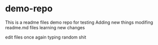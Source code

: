 # demo-repo
This is a readme files
demo repo for testing
Adding new things 
modifing readme.md files
learning new changes

edit files once again 
typing random shit 
